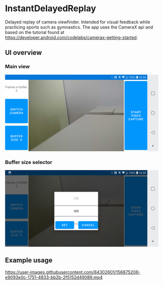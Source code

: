 # InstantDelayedReplay
Delayed replay of camera viewfinder. Intended for visual feedback while practicing sports such as gymnastics. The app uses the CameraX api and based on the tutorial found at https://developer.android.com/codelabs/camerax-getting-started.

## UI overview
### Main view
![Alt Text](readme-images/image1.png)

### Buffer size selector
![Alt Text](readme-images/image2.png)

## Example usage
https://user-images.githubusercontent.com/84302601/156875206-e9093e0c-1751-4833-bb2b-2f5152d49089.mp4

